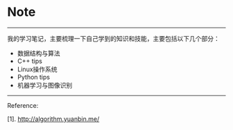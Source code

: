 # Note
---

我的学习笔记，主要梳理一下自己学到的知识和技能，主要包括以下几个部分：

* 数据结构与算法
* C++ tips
* Linux操作系统
* Python tips
* 机器学习与图像识别 


---
Reference:

[1]. <http://algorithm.yuanbin.me/>



